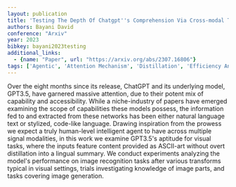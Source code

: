 ```yaml
---
layout: publication
title: 'Testing The Depth Of Chatgpt''s Comprehension Via Cross-modal Tasks Based On Ascii-art: Gpt3.5''s Abilities In Regard To Recognizing And Generating Ascii-art Are Not Totally Lacking'
authors: Bayani David
conference: "Arxiv"
year: 2023
bibkey: bayani2023testing
additional_links:
  - {name: "Paper", url: "https://arxiv.org/abs/2307.16806"}
tags: ['Agentic', 'Attention Mechanism', 'Distillation', 'Efficiency And Optimization', 'GPT', 'Model Architecture', 'Multimodal Models', 'Reinforcement Learning']
---
```

Over the eight months since its release, ChatGPT and its underlying model, GPT3.5, have garnered massive attention, due to their potent mix of capability and accessibility. While a niche-industry of papers have emerged examining the scope of capabilities these models possess, the information fed to and extracted from these networks has been either natural language text or stylized, code-like language. Drawing inspiration from the prowess we expect a truly human-level intelligent agent to have across multiple signal modalities, in this work we examine GPT3.5's aptitude for visual tasks, where the inputs feature content provided as ASCII-art without overt distillation into a lingual summary. We conduct experiments analyzing the model's performance on image recognition tasks after various transforms typical in visual settings, trials investigating knowledge of image parts, and tasks covering image generation.
